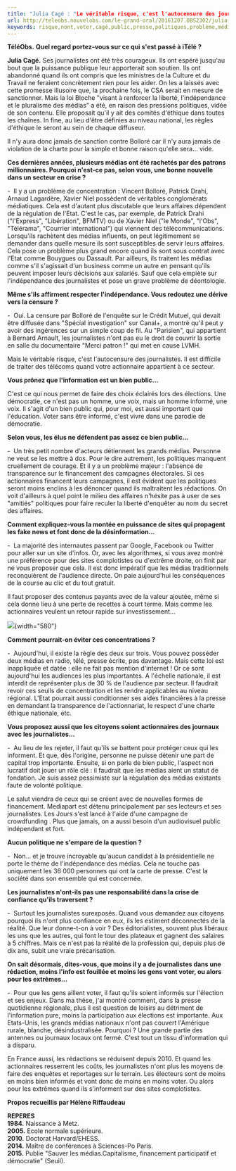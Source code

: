 ```yaml
---
title: "Julia Cagé : "Le véritable risque, c'est l'autocensure des journalistes""
url: http://teleobs.nouvelobs.com/le-grand-oral/20161207.OBS2302/julia-cage-le-veritable-risque-c-est-l-autocensure-des-journalistes.html
keywords: risque,nont,voter,cagé,public,presse,politiques,problème,médias,quils,journalistes,lautocensure,véritable,cest,julia
---
```

**TéléObs.** **Quel regard portez-vous sur ce qui s\'est passé à iTélé ?**

**Julia Cagé.** Ses journalistes ont été très courageux. Ils ont espéré jusqu\'au bout que la puissance publique leur apporterait son soutien. Ils ont abandonné quand ils ont compris que les ministres de la Culture et du Travail ne feraient concrètement rien pour les aider. On les a laissés avec cette promesse illusoire que, la prochaine fois, le CSA serait en mesure de sanctionner. Mais la loi Bloche \"visant à renforcer la liberté, l\'indépendance et le pluralisme des médias\" a été, en raison des pressions politiques, vidée de son contenu. Elle proposait qu\'il y ait des comités d\'éthique dans toutes les chaînes. In fine, au lieu d\'être définies au niveau national, les règles d\'éthique le seront au sein de chaque diffuseur.

Il n\'y aura donc jamais de sanction contre Bolloré car il n\'y aura jamais de violation de la charte pour la simple et bonne raison qu\'elle sera... vide.

**Ces dernières années, plusieurs médias ont été rachetés par des patrons millionnaires. Pourquoi n\'est-ce pas, selon vous, une bonne nouvelle dans un secteur en crise ?**

\-  Il y a un problème de concentration : Vincent Bolloré, Patrick Drahi, Arnaud Lagardère, Xavier Niel possèdent de véritables conglomérats médiatiques. Cela est d\'autant plus discutable que leurs affaires dépendent de la régulation de l\'Etat. C\'est le cas, par exemple, de Patrick Drahi (\"l\'Express\", \"Libération\", BFMTV) ou de Xavier Niel (\"le Monde\", \"l\'Obs\", \"Télérama\", \"Courrier international\") qui viennent des télécommunications. Lorsqu\'ils rachètent des médias influents, on peut légitimement se demander dans quelle mesure ils sont susceptibles de servir leurs affaires. Cela pose un problème plus grand encore quand ils sont sous contrat avec l\'Etat comme Bouygues ou Dassault. Par ailleurs, ils traitent les médias comme s\'il s\'agissait d\'un business comme un autre en pensant qu\'ils peuvent imposer leurs décisions aux salariés. Sauf que cela empiète sur l\'indépendance des journalistes et pose un grave problème de déontologie.

**Même s\'ils affirment respecter l\'indépendance. Vous redoutez une dérive vers la censure ?**

\-  Oui. La censure par Bolloré de l\'enquête sur le Crédit Mutuel, qui devait être diffusée dans \"Spécial investigation\" sur Canal+, a montré qu\'il peut y avoir des ingérences sur un simple coup de fil. Au \"Parisien\", qui appartient à Bernard Arnault, les journalistes n\'ont pas eu le droit de couvrir la sortie en salle du documentaire \"Merci patron !\" qui met en cause LVMH.

Mais le véritable risque, c\'est l\'autocensure des journalistes. Il est difficile de traiter des télécoms quand votre actionnaire appartient à ce secteur.

**Vous prônez que l\'information est un bien public...**

C\'est ce qui nous permet de faire des choix éclairés lors des élections. Une démocratie, ce n\'est pas un homme, une voix, mais un homme informé, une voix. Il s\'agit d\'un bien public qui, pour moi, est aussi important que l\'éducation. Voter sans être informé, c\'est vivre dans une parodie de démocratie.

**Selon vous, les élus ne défendent pas assez ce bien public...**

\-  Un très petit nombre d\'acteurs détiennent les grands médias. Personne ne veut se les mettre à dos. Pour le dire autrement, les politiques manquent cruellement de courage. Et il y a un problème majeur : l\'absence de transparence sur le financement des campagnes électorales. Si ces actionnaires financent leurs campagnes, il est évident que les politiques seront moins enclins à les dénoncer quand ils maltraitent les rédactions. On voit d\'ailleurs à quel point le milieu des affaires n\'hésite pas à user de ses \"amitiés\" politiques pour faire reculer la liberté d\'enquêter au nom du secret des affaires.

**Comment expliquez-vous la montée en puissance de sites qui propagent les fake news et font donc de la désinformation...**

\-  La majorité des internautes passent par Google, Facebook ou Twitter pour aller sur un site d\'infos. Or, avec les algorithmes, si vous avez montré une préférence pour des sites complotistes ou d\'extrême droite, on finit par ne vous proposer que cela. Il est donc impératif que les médias traditionnels reconquièrent de l\'audience directe. On paie aujourd\'hui les conséquences de la course au clic et du tout gratuit.

Il faut proposer des contenus payants avec de la valeur ajoutée, même si cela donne lieu à une perte de recettes à court terme. Mais comme les actionnaires veulent un retour rapide sur investissement...

![](https://media.nouvelobs.com/ext/uri/ureferentiel.nouvelobs.com/file/15760022.JPG){width="580"}

**Comment pourrait-on éviter ces concentrations ?**

\-  Aujourd\'hui, il existe la règle des deux sur trois. Vous pouvez posséder deux médias en radio, télé, presse écrite, pas davantage. Mais cette loi est inappliquée et datée : elle ne fait pas mention d\'internet ! Or ce sont aujourd\'hui les audiences les plus importantes. A l\'échelle nationale, il est interdit de représenter plus de 30 % de l\'audience par secteur. Il faudrait revoir ces seuils de concentration et les rendre applicables au niveau régional. L\'Etat pourrait aussi conditionner ses aides financières à la presse en demandant la transparence de l\'actionnariat, le respect d\'une charte éthique nationale, etc.

**Vous proposez aussi que les citoyens soient actionnaires des journaux avec les journalistes...**

\-  Au lieu de les rejeter, il faut qu\'ils se battent pour protéger ceux qui les informent. Et que, dès l\'origine, personne ne puisse détenir une part de capital trop importante. Ensuite, si on parle de bien public, l\'aspect non lucratif doit jouer un rôle clé : il faudrait que les médias aient un statut de fondation. Je suis assez pessimiste sur la régulation des médias existants faute de volonté politique.

Le salut viendra de ceux qui se créent avec de nouvelles formes de financement. Mediapart est détenu principalement par ses lecteurs et ses journalistes. Les Jours s\'est lancé à l\'aide d\'une campagne de crowdfunding . Plus que jamais, on a aussi besoin d\'un audiovisuel public indépendant et fort.

**Aucun politique ne s\'empare de la question ?**

\-  Non... et je trouve incroyable qu\'aucun candidat à la présidentielle ne porte le thème de l\'indépendance des médias. Cela ne touche pas uniquement les 36 000 personnes qui ont la carte de presse. C\'est la société dans son ensemble qui est concernée.

**Les journalistes n\'ont-ils pas une responsabilité dans la crise de confiance qu\'ils traversent ?**

\-  Surtout les journalistes surexposés. Quand vous demandez aux citoyens pourquoi ils n\'ont plus confiance en eux, ils les estiment déconnectés de la réalité. Que leur donne-t-on à voir ? Des éditorialistes, souvent plus libéraux les uns que les autres, qui font le tour des plateaux et gagnent des salaires à 5 chiffres. Mais ce n\'est pas la réalité de la profession qui, depuis plus de dix ans, subit une vraie précarisation.

**On sait désormais, dites-vous, que moins il y a de journalistes dans une rédaction, moins l\'info est fouillée et moins les gens vont voter, ou alors pour les extrêmes...**

\-  Pour que les gens aillent voter, il faut qu\'ils soient informés sur l\'élection et ses enjeux. Dans ma thèse, j\'ai montré comment, dans la presse quotidienne régionale, plus il est question de loisirs au détriment de l\'information pure, moins la participation aux élections est importante. Aux Etats-Unis, les grands médias nationaux n\'ont pas couvert l\'Amérique rurale, blanche, désindustralisée. Pourquoi ? Une grande partie des antennes ou journaux locaux ont fermé. C\'est tout un tissu d\'information qui a disparu.

En France aussi, les rédactions se réduisent depuis 2010. Et quand les actionnaires resserrent les coûts, les journalistes n\'ont plus les moyens de faire des enquêtes et reportages sur le terrain. Les électeurs sont de moins en moins bien informés et vont donc de moins en moins voter. Ou alors pour les extrêmes quand ils s\'informent sur des sites complotistes.

**Propos recueillis par Hélène Riffaudeau**

**REPERES\
1984.** Naissance à Metz.\
**2005.** Ecole normale supérieure.\
**2010.** Doctorat Harvard/EHESS.\
**2014.** Maître de conférences à Sciences-Po Paris.\
**2015.** Publie \"Sauver les médias.Capitalisme, financement participatif et démocratie\" (Seuil).
